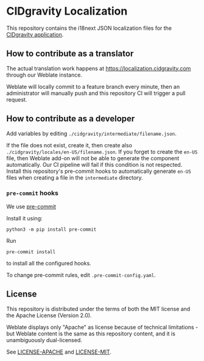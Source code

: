 # CIDgravity Localization

This repository contains the i18next JSON localization files for the [CIDgravity application](https://app.cidgravity.com).

## How to contribute as a translator

The actual translation work happens at https://localization.cidgravity.com through our Weblate instance.

Weblate will locally commit to a feature branch every minute, then an administrator will manually push and this repository CI will trigger a pull request.

## How to contribute as a developer

Add variables by editing `./cidgravity/intermediate/filename.json`.

If the file does not exist, create it, then create also `./cidgravity/locales/en-US/filename.json`.
If you forget to create the `en-US` file, then Weblate add-on will not be able to generate the component automatically.
Our CI pipeline will fail if this condition is not respected. Install this repository's pre-commit hooks to automatically generate `en-US` files when creating a file in the `intermediate` directory.

### `pre-commit` hooks

We use [pre-commit](https://pre-commit.com/#intro)

Install it using:
```
python3 -m pip install pre-commit
```
Run 
```
pre-commit install
```
to install all the configured hooks.

To change pre-commit rules, edit `.pre-commit-config.yaml`.

## License

This repository is distributed under the terms of both the MIT license and the Apache License (Version 2.0).

Weblate displays only "Apache" as license because of technical limitations - but Weblate content is the same as this repository content, and it is unambiguously dual-licensed.

See [LICENSE-APACHE](./LICENSE-APACHE) and [LICENSE-MIT](./LICENSE-MIT).
